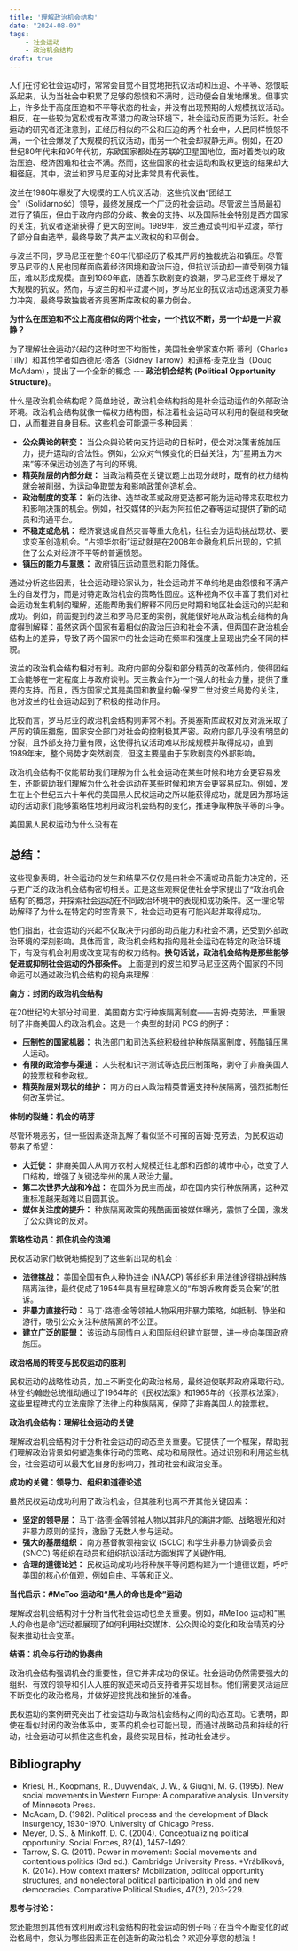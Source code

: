 ```yaml
---
title: '理解政治机会结构'
date: "2024-08-09"
tags: 
    - 社会运动
    - 政治机会结构
draft: true
---
```


人们在讨论社会运动时，常常会自觉不自觉地把抗议活动和压迫、不平等、怨恨联系起来，认为当社会中积累了足够的怨恨和不满时，运动便会自发地爆发。但事实上，许多处于高度压迫和不平等状态的社会，并没有出现预期的大规模抗议活动。相反，在一些较为宽松或有改革潜力的政治环境下，社会运动反而更为活跃。社会运动的研究者还注意到，正经历相似的不公和压迫的两个社会中，人民同样愤怒不满，一个社会爆发了大规模的抗议活动，而另一个社会却寂静无声。例如，在20世纪80年代末和90年代初，东欧国家都处在苏联的卫星国地位，面对着类似的政治压迫、经济困难和社会不满。然而，这些国家的社会运动和政权更迭的结果却大相径庭。其中，波兰和罗马尼亚的对比非常具有代表性。

波兰在1980年爆发了大规模的工人抗议活动，这些抗议由“团结工会”（Solidarność）领导，最终发展成一个广泛的社会运动。尽管波兰当局最初进行了镇压，但由于政府内部的分歧、教会的支持、以及国际社会特别是西方国家的关注，抗议者逐渐获得了更大的空间。1989年，波兰通过谈判和平过渡，举行了部分自由选举，最终导致了共产主义政权的和平倒台。

与波兰不同，罗马尼亚在整个80年代都经历了极其严厉的独裁统治和镇压。尽管罗马尼亚的人民也同样面临着经济困境和政治压迫，但抗议活动却一直受到强力镇压，难以形成规模。直到1989年底，随着东欧剧变的浪潮，罗马尼亚终于爆发了大规模的抗议。然而，与波兰的和平过渡不同，罗马尼亚的抗议活动迅速演变为暴力冲突，最终导致独裁者齐奥塞斯库政权的暴力倒台。

**为什么在压迫和不公上高度相似的两个社会，一个抗议不断，另一个却是一片寂静？**

为了理解社会运动兴起的这种时空不均衡性，美国社会学家查尔斯·蒂利（Charles Tilly）和其他学者如西德尼·塔洛（Sidney Tarrow）和道格·麦克亚当（Doug McAdam），提出了一个全新的概念 --- **政治机会结构 (Political Opportunity Structure)**。

什么是政治机会结构呢？简单地说，政治机会结构指的是社会运动运作的外部政治环境。政治机会结构就像一幅权力结构图，标注着社会运动可以利用的裂缝和突破口，从而推进自身目标。这些机会可能源于多种因素：

* **公众舆论的转变：** 当公众舆论转向支持运动的目标时，便会对决策者施加压力，提升运动的合法性。例如，公众对气候变化的日益关注，为“星期五为未来”等环保运动创造了有利的环境。
* **精英阶层的内部分歧：** 当政治精英在关键议题上出现分歧时，既有的权力结构就会被削弱，为运动争取盟友和影响政策创造机会。
* **政治制度的变革：**  新的法律、选举改革或政府更迭都可能为运动带来获取权力和影响决策的机会。例如，社交媒体的兴起为阿拉伯之春等运动提供了新的动员和沟通平台。
* **不稳定或危机：**  经济衰退或自然灾害等重大危机，往往会为运动挑战现状、要求变革创造机会。“占领华尔街”运动就是在2008年金融危机后出现的，它抓住了公众对经济不平等的普遍愤怒。
* **镇压的能力与意愿：** 政府镇压运动意愿和能力降低。

通过分析这些因素，社会运动理论家认为，社会运动并不单纯地是由怨恨和不满产生的自发行为，而是对特定政治机会的策略性回应。这种视角不仅丰富了我们对社会运动发生机制的理解，还能帮助我们解释不同历史时期和地区社会运动的兴起和成功。例如，前面提到的波兰和罗马尼亚的案例，就能很好地从政治机会结构的角度得到解释：虽然这两个国家有着相似的政治压迫和社会不满，但两国在政治机会结构上的差异，导致了两个国家中的社会运动在频率和强度上呈现出完全不同的样貌。

波兰的政治机会结构相对有利。政府内部的分裂和部分精英的改革倾向，使得团结工会能够在一定程度上与政府谈判。天主教会作为一个强大的社会力量，提供了重要的支持。而且，西方国家尤其是美国和教皇约翰·保罗二世对波兰局势的关注，也对波兰的社会运动起到了积极的推动作用。

比较而言，罗马尼亚的政治机会结构则非常不利。齐奥塞斯库政权对反对派采取了严厉的镇压措施，国家安全部门对社会的控制极其严密。政府内部几乎没有明显的分裂，且外部支持力量有限，这使得抗议活动难以形成规模并取得成功，直到1989年末，整个局势才突然剧变，但这主要是由于东欧剧变的外部影响。

政治机会结构不仅能帮助我们理解为什么社会运动在某些时候和地方会更容易发生，还能帮助我们理解为什么社会运动在某些时候和地方会更容易成功。例如，发生在上个世纪五六十年代的美国黑人民权运动之所以能获得成功，就是因为那场运动的活动家们能够策略性地利用政治机会结构的变化，推进争取种族平等的斗争。

美国黑人民权运动为什么没有在








## 总结：
这些现象表明，社会运动的发生和结果不仅仅是由社会不满或动员能力决定的，还与更广泛的政治机会结构密切相关。正是这些观察促使社会学家提出了“政治机会结构”的概念，并探索社会运动在不同政治环境中的表现和成功条件。这一理论帮助解释了为什么在特定的时空背景下，社会运动更有可能兴起并取得成功。


他们指出，社会运动的兴起不仅取决于内部的动员能力和社会不满，还受到外部政治环境的深刻影响。具体而言，政治机会结构指的是社会运动在特定的政治环境下，有没有机会利用或改变现有的权力结构。**换句话说，政治机会结构是那些能够促进或抑制社会运动的外部条件。** 上面提到的波兰和罗马尼亚这两个国家的不同命运可以通过政治机会结构的视角来理解：






**南方：封闭的政治机会结构**

在20世纪的大部分时间里，美国南方实行种族隔离制度——吉姆·克劳法，严重限制了非裔美国人的政治机会。这是一个典型的封闭 POS 的例子：

* **压制性的国家机器：**  执法部门和司法系统积极维护种族隔离制度，残酷镇压黑人运动。
* **有限的政治参与渠道：**  人头税和识字测试等选民压制策略，剥夺了非裔美国人的投票权和参政权。
* **精英阶层对现状的维护：**  南方的白人政治精英普遍支持种族隔离，强烈抵制任何改革尝试。

**体制的裂缝：机会的萌芽**

尽管环境恶劣，但一些因素逐渐瓦解了看似坚不可摧的吉姆·克劳法，为民权运动带来了希望：

* **大迁徙：**  非裔美国人从南方农村大规模迁往北部和西部的城市中心，改变了人口结构，增强了关键选举州的黑人政治力量。
* **第二次世界大战和冷战：**  在国外为民主而战，却在国内实行种族隔离，这种双重标准越来越难以自圆其说。
* **媒体关注度的提升：**  种族隔离政策的残酷画面被媒体曝光，震惊了全国，激发了公众舆论的反对。

**策略性动员：抓住机会的浪潮**

民权活动家们敏锐地捕捉到了这些新出现的机会：

* **法律挑战：**  美国全国有色人种协进会 (NAACP) 等组织利用法律途径挑战种族隔离法律，最终促成了1954年具有里程碑意义的“布朗诉教育委员会案”的胜诉。
* **非暴力直接行动：**  马丁·路德·金等领袖人物采用非暴力策略，如抵制、静坐和游行，吸引公众关注种族隔离的不公正。
* **建立广泛的联盟：**  该运动与同情白人和国际组织建立联盟，进一步向美国政府施压。

**政治格局的转变与民权运动的胜利**

民权运动的战略性动员，加上不断变化的政治格局，最终迫使联邦政府采取行动。林登·约翰逊总统推动通过了1964年的《民权法案》和1965年的《投票权法案》，这些里程碑式的立法废除了法律上的种族隔离，保障了非裔美国人的投票权。

**政治机会结构：理解社会运动的关键**

理解政治机会结构对于分析社会运动的动态至关重要。它提供了一个框架，帮助我们理解政治背景如何塑造集体行动的策略、成功和局限性。通过识别和利用这些机会，社会运动可以最大化自身的影响力，推动社会和政治变革。

**成功的关键：领导力、组织和道德论述**

虽然民权运动成功利用了政治机会，但其胜利也离不开其他关键因素：

* **坚定的领导层：**  马丁·路德·金等领袖人物以其非凡的演讲才能、战略眼光和对非暴力原则的坚持，激励了无数人参与运动。
* **强大的基层组织：**  南方基督教领袖会议 (SCLC) 和学生非暴力协调委员会 (SNCC) 等组织在动员和组织抗议活动方面发挥了关键作用。
* **合理的道德论述：**  民权运动成功地将种族平等问题构建为一个道德议题，呼吁美国的核心价值观，例如自由、平等和正义。

**当代启示：#MeToo 运动和“黑人的命也是命”运动**

理解政治机会结构对于分析当代社会运动也至关重要。例如，#MeToo 运动和“黑人的命也是命”运动都展现了如何利用社交媒体、公众舆论的变化和政治精英的分裂来推动社会变革。

**结语：机会与行动的协奏曲**

政治机会结构强调机会的重要性，但它并非成功的保证。社会运动仍然需要强大的组织、有效的领导和引人入胜的叙述来动员支持者并实现目标。他们需要灵活适应不断变化的政治格局，并做好迎接挑战和挫折的准备。

民权运动的案例研究突出了社会运动与政治机会结构之间的动态互动。它表明，即使在看似封闭的政治体系中，变革的机会也可能出现，而通过战略动员和持续的行动，社会运动可以抓住这些机会，最终实现目标，推动社会进步。

## Bibliography

* Kriesi, H., Koopmans, R., Duyvendak, J. W., & Giugni, M. G. (1995). New social movements in Western Europe: A comparative analysis. University of Minnesota Press.
* McAdam, D. (1982). Political process and the development of Black insurgency, 1930-1970. University of Chicago Press.
* Meyer, D. S., & Minkoff, D. C. (2004). Conceptualizing political opportunity. Social Forces, 82(4), 1457-1492.
* Tarrow, S. G. (2011). Power in movement: Social movements and contentious politics (3rd ed.). Cambridge University Press.
*Vráblíková, K. (2014). How context matters? Mobilization, political opportunity structures, and nonelectoral political participation in old and new democracies. Comparative Political Studies, 47(2), 203-229.

**思考与讨论：**

您还能想到其他有效利用政治机会结构的社会运动的例子吗？在当今不断变化的政治格局中，您认为哪些因素正在创造新的政治机会？欢迎分享您的想法！


